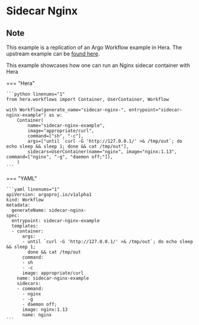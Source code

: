 # Sidecar Nginx

## Note

This example is a replication of an Argo Workflow example in Hera.
The upstream example can be [found here](https://github.com/argoproj/argo-workflows/blob/main/examples/sidecar-nginx.yaml).

This example showcases how one can run an Nginx sidecar container with Hera


=== "Hera"

    ```python linenums="1"
    from hera.workflows import Container, UserContainer, Workflow

    with Workflow(generate_name="sidecar-nginx-", entrypoint="sidecar-nginx-example") as w:
        Container(
            name="sidecar-nginx-example",
            image="appropriate/curl",
            command=["sh", "-c"],
            args=["until `curl -G 'http://127.0.0.1/' >& /tmp/out`; do echo sleep && sleep 1; done && cat /tmp/out"],
            sidecars=UserContainer(name="nginx", image="nginx:1.13", command=["nginx", "-g", "daemon off;"]),
        )
    ```

=== "YAML"

    ```yaml linenums="1"
    apiVersion: argoproj.io/v1alpha1
    kind: Workflow
    metadata:
      generateName: sidecar-nginx-
    spec:
      entrypoint: sidecar-nginx-example
      templates:
      - container:
          args:
          - until `curl -G 'http://127.0.0.1/' >& /tmp/out`; do echo sleep && sleep 1;
            done && cat /tmp/out
          command:
          - sh
          - -c
          image: appropriate/curl
        name: sidecar-nginx-example
        sidecars:
        - command:
          - nginx
          - -g
          - daemon off;
          image: nginx:1.13
          name: nginx
    ```

